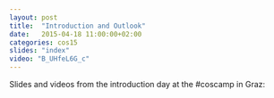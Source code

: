 ```yaml
---
layout: post
title:  "Introduction and Outlook"
date:   2015-04-18 11:00:00+02:00
categories: cos15
slides: "index"
video: "B_UHfeL6G_c"
---
```


Slides and videos from the introduction day at the #coscamp in Graz:
